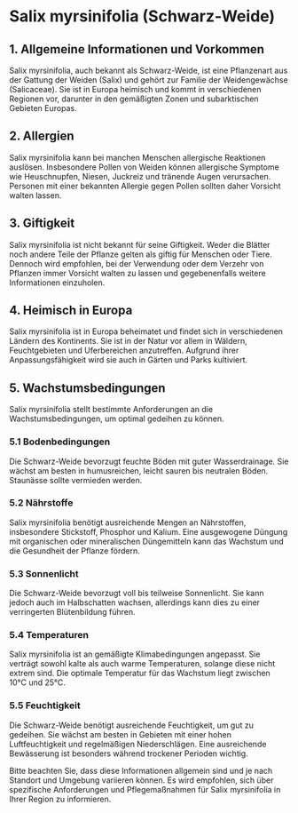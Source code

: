 # Salix myrsinifolia (Schwarz-Weide)

## 1. Allgemeine Informationen und Vorkommen
Salix myrsinifolia, auch bekannt als Schwarz-Weide, ist eine Pflanzenart aus der Gattung der Weiden (Salix) und gehört zur Familie der Weidengewächse (Salicaceae). Sie ist in Europa heimisch und kommt in verschiedenen Regionen vor, darunter in den gemäßigten Zonen und subarktischen Gebieten Europas.

## 2. Allergien
Salix myrsinifolia kann bei manchen Menschen allergische Reaktionen auslösen. Insbesondere Pollen von Weiden können allergische Symptome wie Heuschnupfen, Niesen, Juckreiz und tränende Augen verursachen. Personen mit einer bekannten Allergie gegen Pollen sollten daher Vorsicht walten lassen.

## 3. Giftigkeit
Salix myrsinifolia ist nicht bekannt für seine Giftigkeit. Weder die Blätter noch andere Teile der Pflanze gelten als giftig für Menschen oder Tiere. Dennoch wird empfohlen, bei der Verwendung oder dem Verzehr von Pflanzen immer Vorsicht walten zu lassen und gegebenenfalls weitere Informationen einzuholen.

## 4. Heimisch in Europa
Salix myrsinifolia ist in Europa beheimatet und findet sich in verschiedenen Ländern des Kontinents. Sie ist in der Natur vor allem in Wäldern, Feuchtgebieten und Uferbereichen anzutreffen. Aufgrund ihrer Anpassungsfähigkeit wird sie auch in Gärten und Parks kultiviert.

## 5. Wachstumsbedingungen
Salix myrsinifolia stellt bestimmte Anforderungen an die Wachstumsbedingungen, um optimal gedeihen zu können.

### 5.1 Bodenbedingungen
Die Schwarz-Weide bevorzugt feuchte Böden mit guter Wasserdrainage. Sie wächst am besten in humusreichen, leicht sauren bis neutralen Böden. Staunässe sollte vermieden werden.

### 5.2 Nährstoffe
Salix myrsinifolia benötigt ausreichende Mengen an Nährstoffen, insbesondere Stickstoff, Phosphor und Kalium. Eine ausgewogene Düngung mit organischen oder mineralischen Düngemitteln kann das Wachstum und die Gesundheit der Pflanze fördern.

### 5.3 Sonnenlicht
Die Schwarz-Weide bevorzugt voll bis teilweise Sonnenlicht. Sie kann jedoch auch im Halbschatten wachsen, allerdings kann dies zu einer verringerten Blütenbildung führen.

### 5.4 Temperaturen
Salix myrsinifolia ist an gemäßigte Klimabedingungen angepasst. Sie verträgt sowohl kalte als auch warme Temperaturen, solange diese nicht extrem sind. Die optimale Temperatur für das Wachstum liegt zwischen 10°C und 25°C.

### 5.5 Feuchtigkeit
Die Schwarz-Weide benötigt ausreichende Feuchtigkeit, um gut zu gedeihen. Sie wächst am besten in Gebieten mit einer hohen Luftfeuchtigkeit und regelmäßigen Niederschlägen. Eine ausreichende Bewässerung ist besonders während trockener Perioden wichtig.

Bitte beachten Sie, dass diese Informationen allgemein sind und je nach Standort und Umgebung variieren können. Es wird empfohlen, sich über spezifische Anforderungen und Pflegemaßnahmen für Salix myrsinifolia in Ihrer Region zu informieren.
